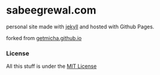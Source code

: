 # sabeegrewal.com 
personal site made with [jekyll](http://jekyllrb.com) and hosted with Github Pages.

forked from [getmicha.github.io](https://github.com/getmicah/getmicah.github.io)

### License
All this stuff is under the [MIT License](https://opensource.org/licenses/MIT)
